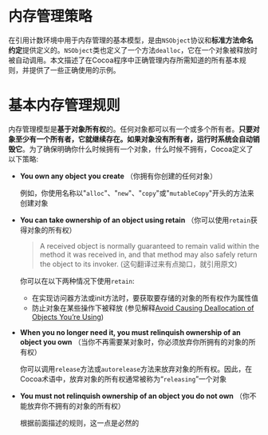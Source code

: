 # 内存管理策略

在引用计数环境中用于内存管理的基本模型，是由`NSObject`协议和**标准方法命名约定**提供定义的。`NSObject`类也定义了一个方法`dealloc`，它在一个对象被释放时被自动调用。本文描述了在Cocoa程序中正确管理内存所需知道的所有基本规则，并提供了一些正确使用的示例。

# 基本内存管理规则

内存管理模型是**基于对象所有权**的。任何对象都可以有一个或多个所有者。**只要对象至少有一个所有者，它就继续存在。如果对象没有所有者，运行时系统会自动销毁它**。为了确保明确你什么时候拥有一个对象，什么时候不拥有，Cocoa定义了以下策略:

* **You own any object you create** （你拥有你创建的任何对象）

  例如，你使用名称以"`alloc`"、"`new`"、"`copy`"或"`mutableCopy`"开头的方法来创建对象

* **You can take ownership of an object using retain** （你可以使用`retain`获得对象的所有权）

  > A received object is normally guaranteed to remain valid within the method it was received in, and that method may also safely return the object to its invoker. (这句翻译过来有点拗口，就引用原文)

  你可以在以下两种情况下使用`retain`:

  * 在实现访问器方法或init方法时，要获取要存储的对象的所有权作为属性值
  * 防止对象在某些操作下被释放 (参见解释[Avoid Causing Deallocation of Objects You’re Using](https://developer.apple.com/library/archive/documentation/Cocoa/Conceptual/MemoryMgmt/Articles/mmPractical.html#//apple_ref/doc/uid/20000043-1000922))

* **When you no longer need it, you must relinquish ownership of an object you own** （当你不再需要某对象时，你必须放弃你所拥有的对象的所有权）

  你可以调用`release`方法或`autorelease`方法来放弃对象的所有权。因此，在Cocoa术语中，放弃对象的所有权通常被称为“`releasing`”一个对象

* **You must not relinquish ownership of an object you do not own** （你不能放弃你不拥有的对象的所有权）

  根据前面描述的规则，这一点是必然的

